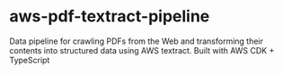 # aws-pdf-textract-pipeline
Data pipeline for crawling PDFs from the Web and transforming their contents into structured data using AWS textract. Built with AWS CDK + TypeScript 
